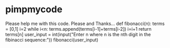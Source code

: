 # pimpmycode
Please help me with this code. Please and Thanks...
def fibonacci(n):
    terms = [0,1]
    i=2
    while i<n:
        terms.append(terms[i-1]+terms[i-2])
        i=i+1
    return terms[n]
user_input = int(input("Enter n where n is the nth digit in the fibinacci sequence:"))
fibonacci(user_input)
